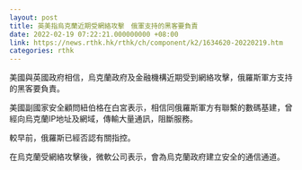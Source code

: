```yaml
---
layout: post
title: 英美指烏克蘭近期受網絡攻擊　俄軍支持的黑客要負責
date: 2022-02-19 07:22:21.000000000 +08:00
link: https://news.rthk.hk/rthk/ch/component/k2/1634620-20220219.htm
categories: rthk
---
```


美國與英國政府相信，烏克蘭政府及金融機構近期受到網絡攻擊，俄羅斯軍方支持的黑客要負責。

美國副國家安全顧問紐伯格在白宮表示，相信同俄羅斯軍方有聯繫的數碼基建，曾經向烏克蘭IP地址及網域，傳輸大量通訊，阻斷服務。

較早前，俄羅斯已經否認有關指控。

在烏克蘭受網絡攻擊後，微軟公司表示，會為烏克蘭政府建立安全的通信通道。
